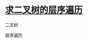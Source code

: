 # [求二叉树的层序遍历](https://www.nowcoder.com/practice/04a5560e43e24e9db4595865dc9c63a3?tpId=188&rp=1&ru=%2Fexam%2Foj&qru=%2Fexam%2Foj&sourceUrl=%2Fexam%2Foj%3Ftab%3D%25E7%25AE%2597%25E6%25B3%2595%25E7%25AF%2587%26topicId%3D188%26page%3D1%26difficulty%3D3&difficulty=3&judgeStatus=&tags=&title=&gioEnter=menu)


二叉树

层序遍历

```js

```